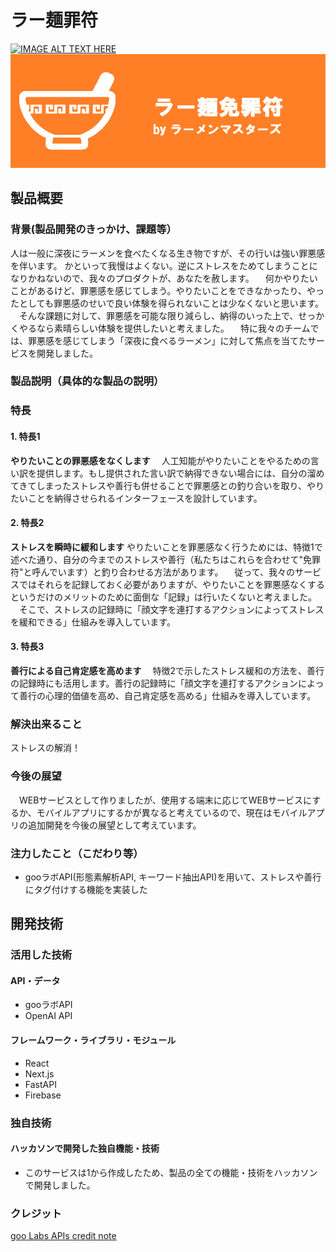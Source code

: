 # ラー麺罪符

[![IMAGE ALT TEXT HERE](https://jphacks.com/wp-content/uploads/2023/07/JPHACKS2023_ogp.png)](https://www.youtube.com/watch?v=yYRQEdfGjEg)
![thumbnail](./product_info/thumbnail.png)
## 製品概要
### 背景(製品開発のきっかけ、課題等）
  人は一般に深夜にラーメンを食べたくなる生き物ですが、その行いは強い罪悪感を伴います。
  かといって我慢はよくない。逆にストレスをためてしまうことになりかねないので、我々のプロダクトが、あなたを赦します。
　何かやりたいことがあるけど、罪悪感を感じてしまう。やりたいことをできなかったり、やったとしても罪悪感のせいで良い体験を得られないことは少なくないと思います。
　そんな課題に対して、罪悪感を可能な限り減らし、納得のいった上で、せっかくやるなら素晴らしい体験を提供したいと考えました。
　特に我々のチームでは、罪悪感を感じてしまう「深夜に食べるラーメン」に対して焦点を当てたサービスを開発しました。
### 製品説明（具体的な製品の説明）
### 特長
#### 1. 特長1
**やりたいことの罪悪感をなくします**
　人工知能がやりたいことをやるための言い訳を提供します。もし提供された言い訳で納得できない場合には、自分の溜めてきてしまったストレスや善行も併せることで罪悪感との釣り合いを取り、やりたいことを納得させられるインターフェースを設計しています。
#### 2. 特長2
**ストレスを瞬時に緩和します**
やりたいことを罪悪感なく行うためには、特徴1で述べた通り、自分の今までのストレスや善行（私たちはこれらを合わせて"免罪符"と呼んでいます）と釣り合わせる方法があります。
　従って、我々のサービスではそれらを記録しておく必要がありますが、やりたいことを罪悪感なくするというだけのメリットのために面倒な「記録」は行いたくないと考えました。
　そこで、ストレスの記録時に「顔文字を連打するアクションによってストレスを緩和できる」仕組みを導入しています。
#### 3. 特長3
**善行による自己肯定感を高めます**
　特徴2で示したストレス緩和の方法を、善行の記録時にも活用します。善行の記録時に「顔文字を連打するアクションによって善行の心理的価値を高め、自己肯定感を高める」仕組みを導入しています。
 
### 解決出来ること
ストレスの解消！

### 今後の展望
　WEBサービスとして作りましたが、使用する端末に応じてWEBサービスにするか、モバイルアプリにするかが異なると考えているので、現在はモバイルアプリの追加開発を今後の展望として考えています。
### 注力したこと（こだわり等）
* gooラボAPI(形態素解析API, キーワード抽出API)を用いて、ストレスや善行にタグ付けする機能を実装した

## 開発技術
### 活用した技術
#### API・データ
* gooラボAPI
* OpenAI API

#### フレームワーク・ライブラリ・モジュール
* React
* Next.js
* FastAPI
* Firebase

### 独自技術
#### ハッカソンで開発した独自機能・技術
* このサービスは1から作成したため、製品の全ての機能・技術をハッカソンで開発しました。

### クレジット
[goo Labs APIs credit note](http://u.xgoo.jp/img/sgoo.png)
